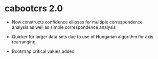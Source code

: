 # cabootcrs 2.0

* Now constructs confidence ellipses for multiple correspondence analysis
  as well as simple correspondence analysis

* Quicker for larger data sets due to use of Hungarian algorithm for
  axis rearranging

* Bootstrap critical values added

